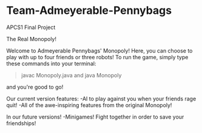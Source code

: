 # Team-Admeyerable-Pennybags
APCS1 Final Project

The Real Monopoly!

Welcome to Admeyerable Pennybags' Monopoly! Here, you can choose to play with up to four friends or three robots! To run the game, simply type these commands into your terminal:
> javac Monopoly.java and
> java Monopoly

and you're good to go!

Our current version features:
-AI to play against you when your friends rage quit!
-All of the awe-inspiring features from the original Monopoly!

In our future versions!
-Minigames! Fight together in order to save your friendships!
